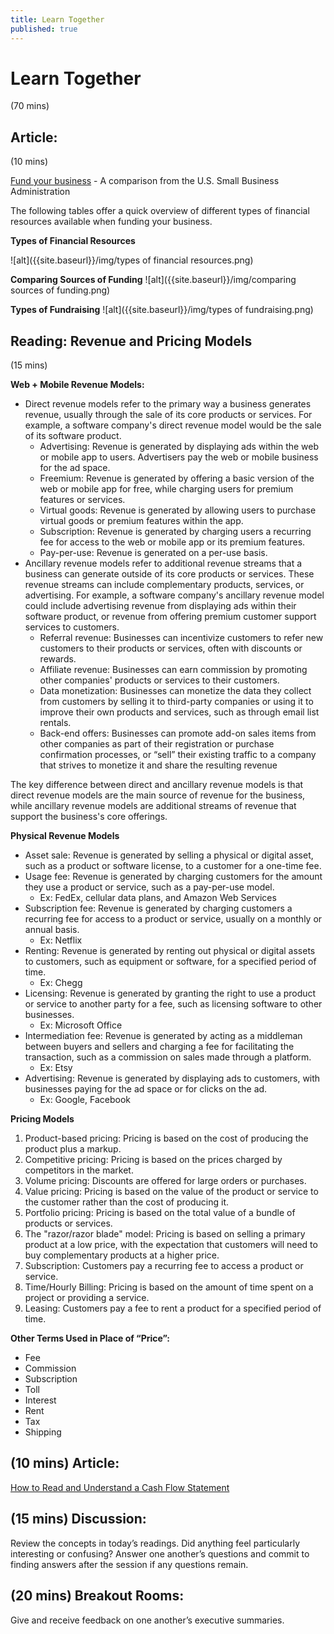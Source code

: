 ```yaml
---
title: Learn Together
published: true
---
```

# Learn Together
(70 mins)


## Article:
(10 mins)

[Fund your business](https://www.sba.gov/business-guide/plan-your-business/fund-your-business) - A comparison from the U.S. Small Business Administration

The following tables offer a quick overview of different types of financial resources available when funding your business.

**Types of Financial Resources**

![alt]({{site.baseurl}}/img/types of financial resources.png)

**Comparing Sources of Funding**
![alt]({{site.baseurl}}/img/comparing sources of funding.png)

**Types of Fundraising**
![alt]({{site.baseurl}}/img/types of fundraising.png)

## Reading: Revenue and Pricing Models
(15 mins) 

**Web + Mobile Revenue Models:**
* Direct revenue models refer to the primary way a business generates revenue, usually through the sale of its core products or services. For example, a software company's direct revenue model would be the sale of its software product.
    * Advertising: Revenue is generated by displaying ads within the web or mobile app to users. Advertisers pay the web or mobile business for the ad space.
    * Freemium: Revenue is generated by offering a basic version of the web or mobile app for free, while charging users for premium features or services.
    * Virtual goods: Revenue is generated by allowing users to purchase virtual goods or premium features within the app.
    * Subscription: Revenue is generated by charging users a recurring fee for access to the web or mobile app or its premium features.
    * Pay-per-use: Revenue is generated on a per-use basis.
* Ancillary revenue models refer to additional revenue streams that a business can generate outside of its core products or services. These revenue streams can include complementary products, services, or advertising. For example, a software company's ancillary revenue model could include advertising revenue from displaying ads within their software product, or revenue from offering premium customer support services to customers.
    * Referral revenue: Businesses can incentivize customers to refer new customers to their products or services, often with discounts or rewards.
    * Affiliate revenue: Businesses can earn commission by promoting other companies' products or services to their customers. 
    * Data monetization: Businesses can monetize the data they collect from customers by selling it to third-party companies or using it to improve their own products and services, such as through email list rentals.
    * Back-end offers: Businesses can promote add-on sales items from other companies as part of their registration or purchase confirmation processes, or “sell” their existing traffic to a company that strives to monetize it and share the resulting revenue

The key difference between direct and ancillary revenue models is that direct revenue models are the main source of revenue for the business, while ancillary revenue models are additional streams of revenue that support the business's core offerings.

**Physical Revenue Models**
* Asset sale: Revenue is generated by selling a physical or digital asset, such as a product or software license, to a customer for a one-time fee.
* Usage fee: Revenue is generated by charging customers for the amount they use a product or service, such as a pay-per-use model.
    * Ex: FedEx, cellular data plans, and Amazon Web Services
* Subscription fee: Revenue is generated by charging customers a recurring fee for access to a product or service, usually on a monthly or annual basis.
    * Ex: Netflix
* Renting: Revenue is generated by renting out physical or digital assets to customers, such as equipment or software, for a specified period of time.
    * Ex: Chegg
* Licensing: Revenue is generated by granting the right to use a product or service to another party for a fee, such as licensing software to other businesses.
    * Ex: Microsoft Office
* Intermediation fee: Revenue is generated by acting as a middleman between buyers and sellers and charging a fee for facilitating the transaction, such as a commission on sales made through a platform.
    * Ex: Etsy
* Advertising: Revenue is generated by displaying ads to customers, with businesses paying for the ad space or for clicks on the ad.
    * Ex: Google, Facebook

**Pricing Models**
1. Product-based pricing: Pricing is based on the cost of producing the product plus a markup.
2. Competitive pricing: Pricing is based on the prices charged by competitors in the market.
3. Volume pricing: Discounts are offered for large orders or purchases.
4. Value pricing: Pricing is based on the value of the product or service to the customer rather than the cost of producing it.
5. Portfolio pricing: Pricing is based on the total value of a bundle of products or services.
6. The "razor/razor blade" model: Pricing is based on selling a primary product at a low price, with the expectation that customers will need to buy complementary products at a higher price.
7. Subscription: Customers pay a recurring fee to access a product or service.
8. Time/Hourly Billing: Pricing is based on the amount of time spent on a project or providing a service.
9. Leasing: Customers pay a fee to rent a product for a specified period of time.

**Other Terms Used in Place of “Price”:**
* Fee
* Commission
* Subscription
* Toll
* Interest
* Rent
* Tax
* Shipping

## (10 mins) Article: 
[How to Read and Understand a Cash Flow Statement](https://online.hbs.edu/blog/post/how-to-read-a-cash-flow-statement)

## (15 mins) Discussion: 
Review the concepts in today’s readings. Did anything feel particularly interesting or confusing?  Answer one another’s questions and commit to finding answers after the session if any questions remain.

## (20 mins) Breakout Rooms: 
Give and receive feedback on one another’s executive summaries.
